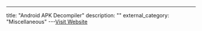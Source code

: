 ---
title: "Android APK Decompiler"
description: ""
external_category: "Miscellaneous"
---[Visit Website](http://www.decompileandroid.com/)

